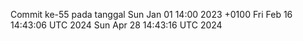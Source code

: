 Commit ke-55 pada tanggal Sun Jan 01 14:00 2023 +0100
Fri Feb 16 14:43:06 UTC 2024
Sun Apr 28 14:43:16 UTC 2024
